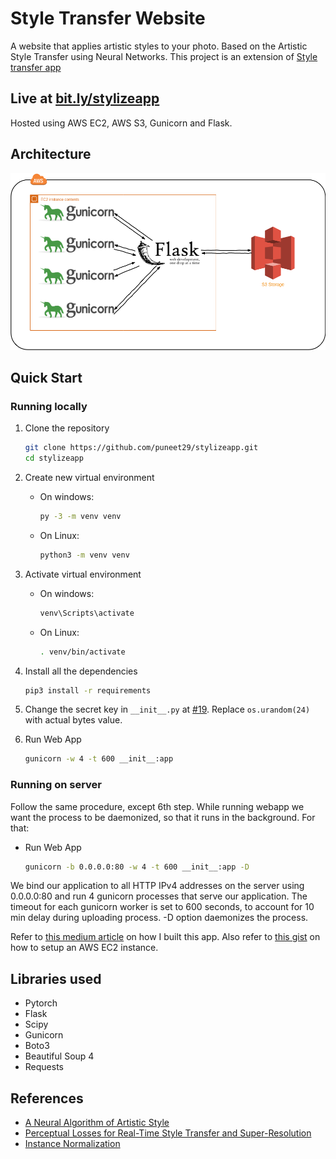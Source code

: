 # Style Transfer Website

A website that applies artistic styles to your photo. Based on the Artistic Style Transfer using Neural Networks. This project is an extension of [Style transfer app](https://github.com/puneet29/StyleTransferApp)

## Live at [bit.ly/stylizeapp](https://bit.ly/stylizeapp)

Hosted using AWS EC2, AWS S3, Gunicorn and Flask.

## Architecture

![AWS Architecture](static/images/aws.png)

## Quick Start

### Running locally

1. Clone the repository

    ```bash
    git clone https://github.com/puneet29/stylizeapp.git
    cd stylizeapp
    ```

2. Create new virtual environment
    - On windows:

        ```bash
        py -3 -m venv venv
        ```

    - On Linux:

        ```bash
        python3 -m venv venv
        ```

3. Activate virtual environment
    - On windows:

        ```bash
        venv\Scripts\activate
        ```

    - On Linux:

        ```bash
        . venv/bin/activate
        ```

4. Install all the dependencies

    ```bash
    pip3 install -r requirements
    ```

5. Change the secret key in ```__init__.py``` at [#19](https://github.com/puneet29/stylizeapp/blob/master/__init__.py#L19). Replace ```os.urandom(24)```
   with actual bytes value.

6. Run Web App

    ```bash
    gunicorn -w 4 -t 600 __init__:app
    ```

### Running on server

Follow the same procedure, except 6th step. While running webapp we want the process to be daemonized, so that it runs in the background. For that:

- Run Web App

    ```bash
    gunicorn -b 0.0.0.0:80 -w 4 -t 600 __init__:app -D
    ```

We bind our application to all HTTP IPv4 addresses on the server using
0.0.0.0:80 and run 4 gunicorn processes that serve our application. The timeout
for each gunicorn worker is set to 600 seconds, to account for 10 min delay
during uploading process. -D option daemonizes the process.

Refer to [this medium article](https://medium.com/@puneet29/how-i-built-and-deployed-my-first-machine-learning-project-4c75d1effe4e?source=friends_link&sk=661c75cff27a77554c8292677216d449) on how I built this app. Also refer to 
[this gist](https://gist.github.com/puneet29/083f8eb14f78f2d7db3bba506e0faa34.js)
on how to setup an AWS EC2 instance.

## Libraries used

- Pytorch
- Flask
- Scipy
- Gunicorn
- Boto3
- Beautiful Soup 4
- Requests

## References

- [A Neural Algorithm of Artistic Style](https://arxiv.org/abs/1508.06576)
- [Perceptual Losses for Real-Time Style Transfer and Super-Resolution](https://arxiv.org/abs/1603.08155)
- [Instance Normalization](https://arxiv.org/pdf/1607.08022.pdf)
